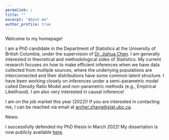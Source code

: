 ```yaml
---
permalink: /
title: ""
excerpt: "About me"
author_profile: true
---
```


Welcome to my homepage! 

I am a PhD candidate in the Department of Statistics at the University of British Columbia, under the supervision of [Dr. Jiahua Chen](https://www.stat.ubc.ca/~jhchen/). I am generally interested in theoretical and methodological sides of Statistics. My current research focuses on how to make efficient inferences when we have data collected from multiple sources, where the underlying populations are interconnected and their distributions have some common latent structure. I have been working closely on inferences under a semi-parametric model called Density Ratio Model and non-parametric methods (e.g., Empirical Likelihood). I am also very interested in causal inference! 

I am on the job market this year (2022)! If you are interested in contacting me, I can be reached via email at archer.zhang@stat.ubc.ca.

News: 

I successfully defended my PhD thesis in March 2022! My dissertation is now publicly available [here](http://hdl.handle.net/2429/80996).
